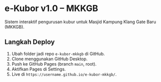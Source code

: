# e‑Kubor v1.0 – MKKGB

Sistem interaktif pengurusan kubur untuk Masjid Kampung Klang Gate Baru (MKKGB).

## Langkah Deploy
1. Ubah folder jadi repo `e-kubor-mkkgb` di GitHub.
2. Clone menggunakan GitHub Desktop.
3. Push ke GitHub Pages (branch `main`, root).
4. Aktifkan Pages di Settings.
5. Live di `https://username.github.io/e-kubor-mkkgb/`.
